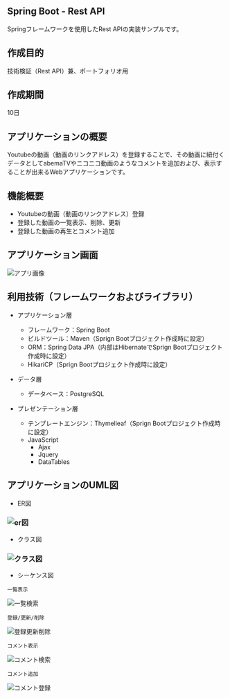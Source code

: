 ## Spring Boot - Rest API

Springフレームワークを使用したRest APIの実装サンプルです。

## 作成目的
技術検証（Rest API）兼、ポートフォリオ用

## 作成期間
10日

## アプリケーションの概要
Youtubeの動画（動画のリンクアドレス）を登録することで、その動画に紐付くデータとしてabemaTVやニコニコ動画のようなコメントを追加および、表示することが出来るWebアプリケーションです。

## 機能概要
- Youtubeの動画（動画のリンクアドレス）登録
- 登録した動画の一覧表示、削除、更新
- 登録した動画の再生とコメント追加

## アプリケーション画面
![アプリ画像](https://user-images.githubusercontent.com/64893747/81176896-cfcd3580-8fe0-11ea-9280-9731c48ac11e.jpg)

## 利用技術（フレームワークおよびライブラリ）
- アプリケーション層
    - フレームワーク：Spring Boot
    - ビルドツール：Maven（Sprign Bootプロジェクト作成時に設定）
    - ORM：Spring Data JPA（内部はHibernateでSprign Bootプロジェクト作成時に設定）
    - HikariCP（Sprign Bootプロジェクト作成時に設定）

- データ層
    - データベース：PostgreSQL

- プレゼンテーション層
    - テンプレートエンジン：Thymelieaf（Sprign Bootプロジェクト作成時に設定）
    - JavaScript
        - Ajax
        - Jquery
        - DataTables

## アプリケーションのUML図
- ER図
### ![er図](https://user-images.githubusercontent.com/64893747/81170565-df934c80-8fd5-11ea-9e19-eb17e9d1ab3d.jpg)

- クラス図
### ![クラス図](https://user-images.githubusercontent.com/64893747/81170954-8c6dc980-8fd6-11ea-9c66-774108400552.jpg)

- シーケンス図
```
一覧表示
```
![一覧検索](https://user-images.githubusercontent.com/64893747/81171927-3f8af280-8fd8-11ea-885c-9718fc874622.jpg)
```
登録/更新/削除
```
![登録更新削除](https://user-images.githubusercontent.com/64893747/81171928-3f8af280-8fd8-11ea-974b-c4e79dec224e.jpg)
```
コメント表示
```
![コメント検索](https://user-images.githubusercontent.com/64893747/81171924-3dc12f00-8fd8-11ea-924a-284e5b6be4a8.jpg)
```
コメント追加
```
![コメント登録](https://user-images.githubusercontent.com/64893747/81171926-3ef25c00-8fd8-11ea-8878-3b68e06fe4d4.jpg)


